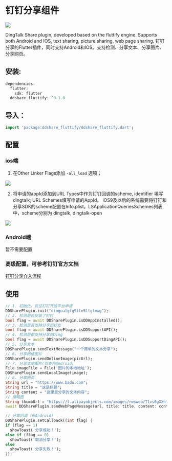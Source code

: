 # 钉钉分享组件
[![](https://img.shields.io/pub/v/ddshare_fluttify#align=left&display=inline&height=20&originHeight=20&originWidth=76&status=done&style=none&width=76)](https://pub.flutter-io.cn/packages/ddshare_fluttify)

DingTalk Share plugin, developed based on the fluttify engine. Supports both Android and IOS, text sharing, picture sharing, web page sharing.
钉钉分享的Flutter插件，同时支持Android和IOS。支持检测、分享文本、分享图片、分享网页。

## 安装:
```dart
dependencies:
  flutter:
    sdk: flutter
  ddshare_fluttify: ^0.1.0
```
## 导入：
```dart
import 'package:ddshare_fluttify/ddshare_fluttify.dart';
```
## 配置
### ios端
1. 在Other Linker Flags添加 `-all_load` 选项；

![](https://img.alicdn.com/tps/TB118c9KVXXXXcIaXXXXXXXXXXX-808-201.png#align=left&display=inline&height=186&originHeight=201&originWidth=808&status=done&width=746)

2. 将申请的appId添加到URL Types中作为钉钉回调的scheme, identifier 填写dingtalk; URL Schemes填写申请的AppId。 iOS9及以后的系统需要将钉钉和分享SDK的scheme配置在Info.plist。LSApplicationQueriesSchemes列表中，scheme分别为 dingtalk, dingtalk-open

![](https://img.alicdn.com/tps/TB1QyhdLXXXXXbZXVXXXXXXXXXX-973-709.png#align=left&display=inline&height=498&originHeight=709&originWidth=973&status=done&width=684)
### Android端
暂不需要配置

### 高级配置，可参考钉钉官方文档
[钉钉分享介入流程](https://ding-doc.dingtalk.com/doc#/native/oguxo2)

## 使用
```dart
// 1. 初始化，前往钉钉开放平台申请
DDSharePlugin.init("dingoalgfg9lln5ltgtmwg");
// 2. 检测是否安装了钉钉
bool flag = await DDSharePlugin.isDDAppInstalled();
// 3. 检测是否支持分享到好友
bool flag = await DDSharePlugin.isDDSupportAPI();
// 4. 检测是都支持分享到Ding
bool flag = await DDSharePlugin.isDDSupportDingAPI();
// 5. 分享文本
DDSharePlugin.sendTextMessage("一个简单的文本分享");
// 6. 分享网络图片
DDSharePlugin.sendOnlineImage(picUrl);
// 7. 分享本地图片(仅支持Android)
File imageFile = File('图片的本地地址');
DDSharePlugin.sendLocalImage(image);
// 8. 分享网页
String url = "https://www.badu.com";
String title = "这是标题";
String content = "这里是分享的文本内容";
// 缩略图
String thumbUrl = "https://t.alipayobjects.com/images/rmsweb/T1vs0gXXhlXXXXXXXX.jpg";
await DDSharePlugin.sendWebPageMessage(url, title: title, content: content, thumbUrl: thumbUrl);

// 分享回调（仅Android）
DDSharePlugin.setCallback((int flag) {
if (flag == 1)
  showToast('分享成功！');
else if (flag == 0)
  showToast('取消分享！');
else
  showToast('分享失败！');
});
```